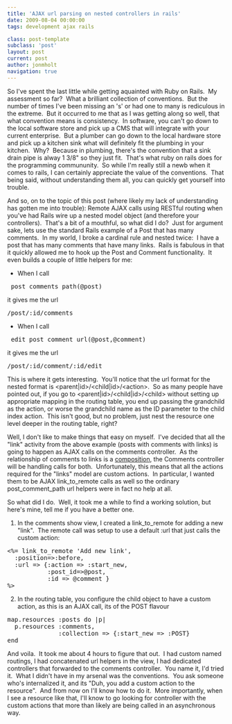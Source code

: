 ```yaml
---
title: 'AJAX url parsing on nested controllers in rails'
date: 2009-08-04 00:00:00 
tags: development ajax rails

class: post-template
subclass: 'post'
layout: post
current: post
author: jonmholt
navigation: true
---
```

So I've spent the last little while getting aquainted with Ruby on Rails.  My assessment so far?  What a brilliant collection of conventions.  But the number of times I've been missing an 's' or had one to many is rediculous in the extreme.  But it occurred to me that as I was getting along so well, that what convention means is consistency.  In software, you can't go down to the local software store and pick up a CMS that will integrate with your current enterprise.  But a plumber can go down to the local hardware store and pick up a kitchen sink what will definitely fit the plumbing in your kitchen.  Why?  Because in plumbing, there's the convention that a sink drain pipe is alway 1 3/8" so they just fit.  That's what ruby on rails does for the programming commununity.  So while I'm really still a newb when it comes to rails, I can certainly appreciate the value of the conventions.  That being said, without understanding them all, you can quickly get yourself into trouble.

And so, on to the topic of this post (where likely my lack of understanding has gotten me into trouble): Remote AJAX calls using RESTful routing when you've had Rails wire up a nested model object (and therefore your controllers).  That's a bit of a mouthful, so what did I do?  Just for argument sake, lets use the standard Rails example of a Post that has many comments.  In my world, I broke a cardinal rule and nested twice:  I have a post that has many comments that have many links.  Rails is fabulous in that it quickly allowed me to hook up the Post and Comment functionality.  It even builds a couple of little helpers for me:

*   When I call
<pre> post_comments_path(@post)</pre>
it gives me the url
<pre>/post/:id/comments</pre>

*   When I call
<pre> edit_post_comment_url(@post,@comment)</pre>
it gives me the url
<pre>/post/:id/comment/:id/edit</pre>
This is where it gets interesting.  You'll notice that the url format for the nested format is &lt;parent|id&gt;/&lt;child|id&gt;/&lt;action&gt;.  So as many people have pointed out, if you go to &lt;parent|id&gt;/&lt;child|id&gt;/&lt;child&gt; without setting up appropriate mapping in the routing table, you end up passing the grandchild as the action, or worse the grandchild name as the ID parameter to the child index action.  This isn't good, but no problem, just nest the resource one level deeper in the routing table, right?

Well, I don't like to make things that easy on myself.  I've decided that all the "link" activity from the above example (posts with comments with links) is going to happen as AJAX calls on the comments controller.  As the relationship of comments to links is a [composition](http://en.wikipedia.org/wiki/Class_diagram#Composition), the Comments controller will be handling calls for both.  Unfortunately, this means that all the actions required for the "links" model are custom actions.  In particular, I wanted them to be AJAX link_to_remote calls as well so the ordinary post_comment_path url helpers were in fact no help at all.

So what did I do.  Well, it took me a while to find a working solution, but here's mine, tell me if you have a better one.

1.  In the comments show view, I created a link_to_remote for adding a new "link".  The remote call was setup to use a default :url that just calls the custom action:
<pre>&lt;%= link_to_remote 'Add new link',
  :position=&gt;:before,
  :url =&gt; {:action =&gt; :start_new,
           :post_id=&gt;@post,
           :id =&gt; @comment }
%&gt;</pre>

2.  In the routing table, you configure the child object to have a custom action, as this is an AJAX call, its of the POST flavour
<pre>map.resources :posts do |p|
  p.resources :comments,
              :collection =&gt; {:start_new =&gt; :POST}
end</pre>
And voila.  It took me about 4 hours to figure that out.  I had custom named routings, I had concatenated url helpers in the view, I had dedicated controllers that forwarded to the comments controller.  You name it, I'd tried it.  What I didn't have in my arsenal was the conventions.  You ask someone who's internalized it, and its "Duh, you add a custom action to the resource".  And from now on I'll know how to do it.  More importantly, when I see a resource like that, I'll know to go looking for controller with the custom actions that more than likely are being called in an asynchronous way.

